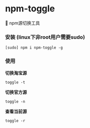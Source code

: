 # npm-toggle
:hammer: npm源切换工具

### 安装 (linux下非root用户需要sudo)
```
[sudo] npm i npm-toggle -g 
```

### 使用
**切换淘宝源**
```
toggle -t
```
**切换官方源**
```
toggle -n
```
**查看当前源**
```
toggle -r
```

